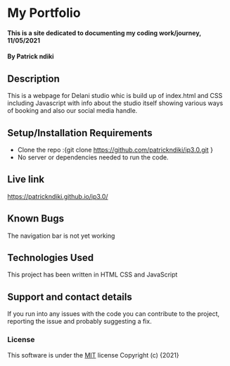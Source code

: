 # My Portfolio
#### This is a site dedicated to documenting my coding work/journey, 11/05/2021
#### By **Patrick ndiki**
## Description
This is a webpage for Delani studio  whic is build up of index.html and CSS including Javascript with info about the studio itself showing various ways of booking and also our social media handle.
## Setup/Installation Requirements
* Clone the repo :{git clone https://github.com/patrickndiki/ip3.0.git }
* No server or dependencies needed to run the code.
## Live link
https://patrickndiki.github.io/ip3.0/
## Known Bugs
The navigation bar is not yet working
## Technologies Used
This project has been written in HTML CSS and JavaScript
## Support and contact details
If you run into any issues with the code you can contribute to the project, reporting the issue and probably suggesting a fix.
### License
This software is under the [MIT](LICENSE) license
Copyright (c) {2021} 